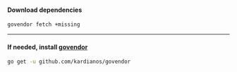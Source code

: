 #### Download dependencies
```bash
govendor fetch +missing
```
---
#### If needed, install [govendor](https://github.com/kardianos/govendor)
```bash
go get -u github.com/kardianos/govendor
```
